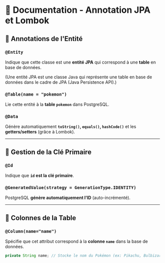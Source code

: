 # 📌 Documentation - Annotation JPA et Lombok

## 📍 Annotations de l'Entité

### `@Entity`
Indique que cette classe est une **entité JPA** qui correspond à une **table** en base de données.

(Une entité JPA est une classe Java qui représente une table en base de données dans le cadre de JPA (Java Persistence API).)

### `@Table(name = "pokemon")`
Lie cette entité à la **table `pokemon`** dans PostgreSQL.

### `@Data`
Génère automatiquement **`toString()`, `equals()`, `hashCode()`** et les **getters/setters** (grâce à Lombok).

---

## 📍 Gestion de la Clé Primaire

### `@Id`
Indique que **`id` est la clé primaire**.

### `@GeneratedValue(strategy = GenerationType.IDENTITY)`
PostgreSQL **génère automatiquement l’ID** (auto-incrémenté).

---

## 📍 Colonnes de la Table

### `@Column(name="name")`
Spécifie que cet attribut correspond à la **colonne `name`** dans la base de données.

```java
private String name; // Stocke le nom du Pokémon (ex: Pikachu, Bulbizarre).
